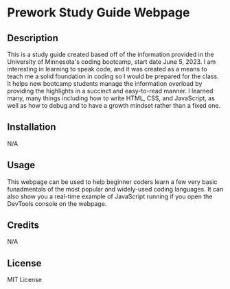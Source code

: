 # Prework Study Guide Webpage

## Description

This is a study guide created based off of the information provided in the University of Minnesota's coding bootcamp, start date June 5, 2023. I am interesting in learning to speak code, and it was created as a means to teach me a solid foundation in coding so I would be prepared for the class. It helps new bootcamp students manage the information overload by providing the highlights in a succinct and easy-to-read manner. I learned many, many things including how to write HTML, CSS, and JavaScript, as well as how to debug and to have a growth mindset rather than a fixed one.

## Installation

N/A

## Usage

This webpage can be used to help beginner coders learn a few very basic funadmentals of the most popular and widely-used coding languages. It can also show you a real-time example of JavaScript running if you open the DevTools console on the webpage.

## Credits

N/A

## License

MIT License